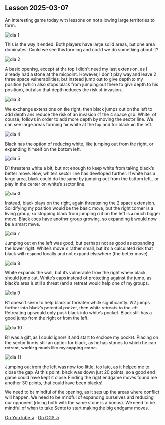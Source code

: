 
## Lesson 2025-03-07

An interesting game today with lessons on not allowing large territories to form.

![dia 1](images/l20250307/igo1.jpg)

This is the way it ended.  Both players have large solid areas, but one area dominates.  Could we see this forming and could we do something about it?

![dia 2](images/l20250307/igo2.jpg)

A basic opening, except at the top I didn’t need my last extension, as I already had a stone at the midpoint.  However, I don’t play way and leave 2 three space vulnerabilities, but instead jump out to give depth to my position (which also stops black from jumping out there to give depth to his position), but also that depth reduces the risk of invasion.

![dia 3](images/l20250307/igo3.jpg)

We exchange extensions on the right, then black jumps out on the left to add depth and reduce the risk of an invasion of the 4 space gap.  White, of course, follows in order to add more depth by moving the sector line.  We can see large areas forming for white at the top and for black on the left.

![dia 4](images/l20250307/igo4.jpg)

Black has the option of reducing white, like jumping out from the right, or expanding himself on the bottom left.

![dia 5](images/l20250307/igo5.jpg)

B1 threatens white a bit, but not enough to keep white from taking black’s better move.  Now, white’s sector line has developed further.  If white has a large area, black could do the same by jumping out from the bottom left…or play in the center on white’s sector line.

![dia 6](images/l20250307/igo6.jpg)

Instead, black plays on the right, again threatening the 2 space extension.  Solidifying my position would be the basic move, but the right corner is a living group, so stopping black from jumping out on the left is a much bigger move.  Black does have another group growing, so expanding it would now be a smart move.

![dia 7](images/l20250307/igo7.jpg)

Jumping out on the left was good, but perhaps not as good as expanding the lower right.  White’s move is rather small, but it’s a calculated risk that black will respond locally and not expand elsewhere (the better move).

![dia 8](images/l20250307/igo8.jpg)

White expands the wall, but it’s vulnerable from the right where black should jump out.  White’s caps instead of protecting against the jump, as black’s area is still a threat (and a retreat would help one of my groups.

![dia 9](images/l20250307/igo9.jpg)

B1 doesn’t seem to help black or threaten white significantly. W2 jumps further into black’s potential pocket, then white retreats to the left.  Retreating up would only push black into white’s pocket.  Black still has a good jump from the right or from the left.

![dia 10](images/l20250307/igo10.jpg)

B1 was a gift, as I could ignore it and start to enclose my pocket.  Placing on the sector line is still an option for black, as he has stones to which he can retreat, working much like my capping stone.

![dia 11](images/l20250307/igo11.jpg)

Jumping out from the left was now too little, too late, as it helped me to close the gap.  At this point, black was down just 20 points, so a good end game could have kept it close.  Finding the right endgame moves found me another 30 points, that could have been black’s!

We need to be mindful of the opening, as it sets up the areas where conflict will happen.  We need to be mindful of expanding ourselves and reducing our opponent (doing both with the same stone is a bonus).  We need to be mindful of when to take Sente to start making the big endgame moves.


[On YouTube ↗](https://www.youtube.com/watch?v=qF8_5VvsDdw) · [On OGS ↗](https://online-go.com/game/73049822)

